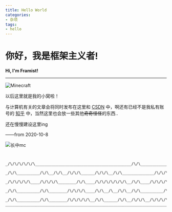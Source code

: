 ```yaml
---
title: Hello World
categories: 
- 杂项
tags: 
- hello
---
```


# 你好，我是框架主义者!

**Hi, I'm Framist!**

-----

![Minecraft](http://framist-bucket-openread.oss-cn-shanghai.aliyuncs.com/img/2023/08/15/20230815202731.png)



以后这里就是我的小窝啦！

与计算机有关的文章会将同时发布在这里和 [CSDN](https://blog.csdn.net/weixin_47102975) 中，啊还有已经不是我私有账号的 [知乎](https://www.zhihu.com/people/kuang-jia-zhu-yi-zhe) 中，当然这里也会放一些其他~~奇奇怪怪~~的东西..

还在慢慢建设这里ing

——from 2020-10-8

![长中mc](http://framist-bucket-openread.oss-cn-shanghai.aliyuncs.com/img/2023/08/15/20230815202731-1.png)

<p style="display:none;">1LTKvNaux7CjrNHJ09C0y87Eo7/Rrbu3zfm4tKOsus7Ksbb41rmjv9a5zqrWucv51rmjrLTLzsTT1rrOtOajvw==</p>

```

     _/\/\/\/\/\/\__________________________________________/\/\__________________/\/\_____
    _/\/\__________/\/\__/\/\__/\/\/\______/\/\/\__/\/\______________/\/\/\/\__/\/\/\/\/\_ 
   _/\/\/\/\/\____/\/\/\/\________/\/\____/\/\/\/\/\/\/\__/\/\____/\/\/\/\______/\/\_____  
  _/\/\__________/\/\________/\/\/\/\____/\/\__/\__/\/\__/\/\__________/\/\____/\/\_____   
 _/\/\__________/\/\________/\/\/\/\/\__/\/\______/\/\__/\/\/\__/\/\/\/\______/\/\/\___    
______________________________________________________________________________________     
   
```
